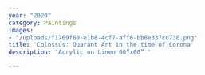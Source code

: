 ```yaml
---
year: "2020"
category: Paintings
images:
- "/uploads/f1769f60-e1b8-4cf7-aff6-bb8e337cd730.png"
title: 'Colossus: Quarant Art in the time of Corona'
description: 'Acrylic on Linen 60”x60” '

---
```


